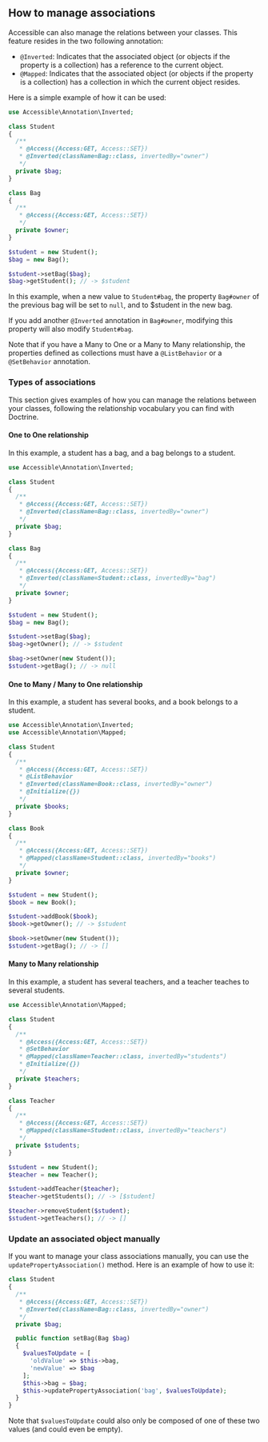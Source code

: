 ## How to manage associations

Accessible can also manage the relations between your classes. This feature resides in the two following annotation:

- `@Inverted`: Indicates that the associated object (or objects if the property is a collection) has a reference to the current object.
- `@Mapped`: Indicates that the associated object (or objects if the property is a collection) has a collection in which the current object resides.

Here is a simple example of how it can be used:

```php
use Accessible\Annotation\Inverted;

class Student
{
  /**
   * @Access({Access:GET, Access::SET})
   * @Inverted(className=Bag::class, invertedBy="owner")
   */
  private $bag;
}

class Bag
{
  /**
   * @Access({Access:GET, Access::SET})
   */
  private $owner;
}

$student = new Student();
$bag = new Bag();

$student->setBag($bag);
$bag->getStudent(); // -> $student
```

In this example, when a new value to `Student#bag`, the property `Bag#owner` of the previous bag will be set to `null`, and to $student in the new bag.

If you add another `@Inverted` annotation in `Bag#owner`, modifying this property will also modify `Student#bag`.

Note that if you have a Many to One or a Many to Many relationship, the properties defined as collections must have a `@ListBehavior` or a `@SetBehavior` annotation.

### Types of associations

This section gives examples of how you can manage the relations between your classes, following the relationship vocabulary you can find with Doctrine.

#### One to One relationship

In this example, a student has a bag, and a bag belongs to a student.

```php
use Accessible\Annotation\Inverted;

class Student
{
  /**
   * @Access({Access:GET, Access::SET})
   * @Inverted(className=Bag::class, invertedBy="owner")
   */
  private $bag;
}

class Bag
{
  /**
   * @Access({Access:GET, Access::SET})
   * @Inverted(className=Student::class, invertedBy="bag")
   */
  private $owner;
}

$student = new Student();
$bag = new Bag();

$student->setBag($bag);
$bag->getOwner(); // -> $student

$bag->setOwner(new Student());
$student->getBag(); // -> null
```

#### One to Many / Many to One relationship

In this example, a student has several books, and a book belongs to a student.

```php
use Accessible\Annotation\Inverted;
use Accessible\Annotation\Mapped;

class Student
{
  /**
   * @Access({Access:GET, Access::SET})
   * @ListBehavior
   * @Inverted(className=Book::class, invertedBy="owner")
   * @Initialize({})
   */
  private $books;
}

class Book
{
  /**
   * @Access({Access:GET, Access::SET})
   * @Mapped(className=Student::class, invertedBy="books")
   */
  private $owner;
}

$student = new Student();
$book = new Book();

$student->addBook($book);
$book->getOwner(); // -> $student

$book->setOwner(new Student());
$student->getBag(); // -> []
```

#### Many to Many relationship

In this example, a student has several teachers, and a teacher teaches to several students.

```php
use Accessible\Annotation\Mapped;

class Student
{
  /**
   * @Access({Access:GET, Access::SET})
   * @SetBehavior
   * @Mapped(className=Teacher::class, invertedBy="students")
   * @Initialize({})
   */
  private $teachers;
}

class Teacher
{
  /**
   * @Access({Access:GET, Access::SET})
   * @Mapped(className=Student::class, invertedBy="teachers")
   */
  private $students;
}

$student = new Student();
$teacher = new Teacher();

$student->addTeacher($teacher);
$teacher->getStudents(); // -> [$student]

$teacher->removeStudent($student);
$student->getTeachers(); // -> []
```

### Update an associated object manually

If you want to manage your class associations manually, you can use the `updatePropertyAssociation()` method. Here is an example of how to use it:

```php
class Student
{
  /**
   * @Access({Access:GET, Access::SET})
   * @Inverted(className=Bag::class, invertedBy="owner")
   */
  private $bag;

  public function setBag(Bag $bag)
  {
    $valuesToUpdate = [
      'oldValue' => $this->bag,
      'newValue' => $bag
    ];
    $this->bag = $bag;
    $this->updatePropertyAssociation('bag', $valuesToUpdate);
  }
}
```

Note that `$valuesToUpdate` could also only be composed of one of these two values (and could even be empty).
